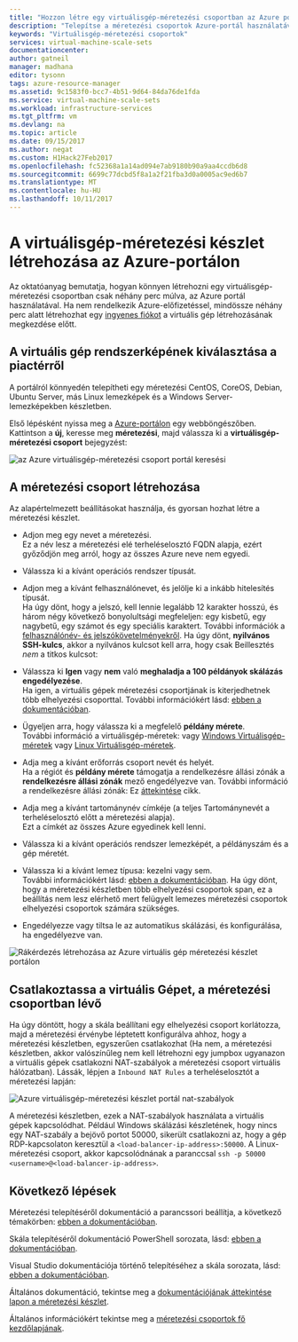 ```yaml
---
title: "Hozzon létre egy virtuálisgép-méretezési csoportban az Azure portál használatával |} Microsoft Docs"
description: "Telepítse a méretezési csoportok Azure-portál használatával."
keywords: "Virtuálisgép-méretezési csoportok"
services: virtual-machine-scale-sets
documentationcenter: 
author: gatneil
manager: madhana
editor: tysonn
tags: azure-resource-manager
ms.assetid: 9c1583f0-bcc7-4b51-9d64-84da76de1fda
ms.service: virtual-machine-scale-sets
ms.workload: infrastructure-services
ms.tgt_pltfrm: vm
ms.devlang: na
ms.topic: article
ms.date: 09/15/2017
ms.author: negat
ms.custom: H1Hack27Feb2017
ms.openlocfilehash: fc52368a1a14ad094e7ab9180b90a9aa4ccdb6d8
ms.sourcegitcommit: 6699c77dcbd5f8a1a2f21fba3d0a0005ac9ed6b7
ms.translationtype: MT
ms.contentlocale: hu-HU
ms.lasthandoff: 10/11/2017
---
```

# <a name="how-to-create-a-virtual-machine-scale-set-with-the-azure-portal"></a>A virtuálisgép-méretezési készlet létrehozása az Azure-portálon
Az oktatóanyag bemutatja, hogyan könnyen létrehozni egy virtuálisgép-méretezési csoportban csak néhány perc múlva, az Azure portál használatával. Ha nem rendelkezik Azure-előfizetéssel, mindössze néhány perc alatt létrehozhat egy [ingyenes fiókot](https://azure.microsoft.com/free/) a virtuális gép létrehozásának megkezdése előtt.

## <a name="choose-the-vm-image-from-the-marketplace"></a>A virtuális gép rendszerképének kiválasztása a piactérről
A portálról könnyedén telepítheti egy méretezési CentOS, CoreOS, Debian, Ubuntu Server, más Linux lemezképek és a Windows Server-lemezképekben készletben.

Első lépésként nyissa meg a [Azure-portálon](https://portal.azure.com) egy webböngészőben. Kattintson a **új**, keresse meg **méretezési**, majd válassza ki a **virtuálisgép-méretezési csoport** bejegyzést:

![az Azure virtuálisgép-méretezési csoport portál keresési](./media/virtual-machine-scale-sets-portal-create/portal-search.png)

## <a name="create-the-scale-set"></a>A méretezési csoport létrehozása
Az alapértelmezett beállításokat használja, és gyorsan hozhat létre a méretezési készlet.

* Adjon meg egy nevet a méretezési.  
Ez a név lesz a méretezési elé terheléselosztó FQDN alapja, ezért győződjön meg arról, hogy az összes Azure neve nem egyedi.

* Válassza ki a kívánt operációs rendszer típusát.

* Adjon meg a kívánt felhasználónevet, és jelölje ki a inkább hitelesítés típusát.  
Ha úgy dönt, hogy a jelszó, kell lennie legalább 12 karakter hosszú, és három négy következő bonyolultsági megfeleljen: egy kisbetű, egy nagybetű, egy számot és egy speciális karaktert. További információk a [felhasználónév- és jelszókövetelményekről](../virtual-machines/windows/faq.md#what-are-the-username-requirements-when-creating-a-vm). Ha úgy dönt, **nyilvános SSH-kulcs**, akkor a nyilvános kulcsot kell arra, hogy csak Beillesztés *nem* a titkos kulcsot:

* Válassza ki **Igen** vagy **nem** való **meghaladja a 100 példányok skálázás engedélyezése**.  
Ha igen, a virtuális gépek méretezési csoportjának is kiterjedhetnek több elhelyezési csoporttal. További információkért lásd: [ebben a dokumentációban](./virtual-machine-scale-sets-placement-groups.md).

* Ügyeljen arra, hogy válassza ki a megfelelő **példány mérete**.  
További információ a virtuálisgép-méretek: vagy [Windows Virtuálisgép-méretek](..\virtual-machines\windows\sizes.md) vagy [Linux Virtuálisgép-méretek](..\virtual-machines\linux\sizes.md).

* Adja meg a kívánt erőforrás csoport nevét és helyét.  
Ha a régiót és **példány mérete** támogatja a rendelkezésre állási zónák a **rendelkezésre állási zónák** mező engedélyezve van. További információ a rendelkezésre állási zónák: Ez [áttekintése](../availability-zones/az-overview.md) cikk.

* Adja meg a kívánt tartománynév címkéje (a teljes Tartománynevét a terheléselosztó előtt a méretezési alapja).  
Ezt a címkét az összes Azure egyedinek kell lenni.

* Válassza ki a kívánt operációs rendszer lemezképét, a példányszám és a gép méretét.

* Válassza ki a kívánt lemez típusa: kezelni vagy sem.  
További információkért lásd: [ebben a dokumentációban](./virtual-machine-scale-sets-managed-disks.md). Ha úgy dönt, hogy a méretezési készletben több elhelyezési csoportok span, ez a beállítás nem lesz elérhető mert felügyelt lemezes méretezési csoportok elhelyezési csoportok számára szükséges.

* Engedélyezze vagy tiltsa le az automatikus skálázási, és konfigurálása, ha engedélyezve van.

![Rákérdezés létrehozása az Azure virtuális gép méretezési készlet portálon](./media/virtual-machine-scale-sets-portal-create/portal-create.png)

## <a name="connect-to-a-vm-in-the-scale-set"></a>Csatlakoztassa a virtuális Gépet, a méretezési csoportban lévő
Ha úgy döntött, hogy a skála beállítani egy elhelyezési csoport korlátozza, majd a méretezési érvénybe léptetett konfigurálva ahhoz, hogy a méretezési készletben, egyszerűen csatlakozhat (Ha nem, a méretezési készletben, akkor valószínűleg nem kell létrehozni egy jumpbox ugyanazon a virtuális gépek csatlakozni NAT-szabályok  a méretezési csoport virtuális hálózatban). Lássák, lépjen a `Inbound NAT Rules` a terheléselosztót a méretezési lapján:

![Azure virtuálisgép-méretezési készlet portál nat-szabályok](./media/virtual-machine-scale-sets-portal-create/portal-nat-rules.png)

A méretezési készletben, ezek a NAT-szabályok használata a virtuális gépek kapcsolódhat. Például Windows skálázási készletének, hogy nincs egy NAT-szabály a bejövő portot 50000, sikerült csatlakozni az, hogy a gép RDP-kapcsolaton keresztül a `<load-balancer-ip-address>:50000`. A Linux-méretezési csoport, akkor kapcsolódnának a paranccsal `ssh -p 50000 <username>@<load-balancer-ip-address>`.

## <a name="next-steps"></a>Következő lépések
Méretezési telepítéséről dokumentáció a parancssori beállítja, a következő témakörben: [ebben a dokumentációban](virtual-machine-scale-sets-cli-quick-create.md).

Skála telepítéséről dokumentáció PowerShell sorozata, lásd: [ebben a dokumentációban](virtual-machine-scale-sets-windows-create.md).

Visual Studio dokumentációja történő telepítéséhez a skála sorozata, lásd: [ebben a dokumentációban](virtual-machine-scale-sets-vs-create.md).

Általános dokumentáció, tekintse meg a [dokumentációjának áttekintése lapon a méretezési készlet](virtual-machine-scale-sets-overview.md).

Általános információkért tekintse meg a [méretezési csoportok fő kezdőlapjának](https://azure.microsoft.com/services/virtual-machine-scale-sets/).

